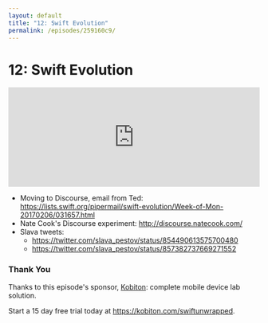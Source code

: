 ```yaml
---
layout: default
title: "12: Swift Evolution"
permalink: /episodes/259160c9/
---
```


# 12: Swift Evolution

<iframe frameBorder="0" height="200px" scrolling="no" seamless src="https://player.simplecast.com/03e313d9-9a1d-4efd-884a-e95ba545ad61" width="100%"></iframe>

- Moving to Discourse, email from Ted: https://lists.swift.org/pipermail/swift-evolution/Week-of-Mon-20170206/031657.html
- Nate Cook's Discourse experiment: http://discourse.natecook.com/
- Slava tweets:
    - https://twitter.com/slava_pestov/status/854490613575700480
    - https://twitter.com/slava_pestov/status/857382737669271552

### Thank You 

Thanks to this episode's sponsor, [Kobiton](https://kobiton.com/swiftunwrapped): complete mobile device lab solution.

Start a 15 day free trial today at https://kobiton.com/swiftunwrapped.
